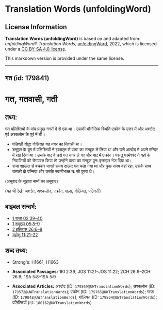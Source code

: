 # Translation Words (unfoldingWord)

## License Information

**Translation Words (unfoldingWord)** is based on and adapted from: _unfoldingWord® Translation Words_, [unfoldingWord](https://unfoldingword.org/utw), 2022, which is licensed under a [CC BY-SA 4.0 license](https://creativecommons.org/licenses/by-sa/4.0/legalcode.en).

This markdown version is provided under the same license.



--------------------------------

## गत (id: 179841)

गत, गतवासी, गती
===============

तथ्य:
-----

गत पलिश्तियों के पांच प्रमुख नगरों में से एक था। उसकी भौगोलिक स्थिति एक्रोन के उत्तर में और अश्दोद एवं अश्कलोन के पूर्व में थी।

* पलिश्ती योद्धा गोलियत गत नगर का निवासी था।
* शमूएल के युग में पलिश्तियों ने इस्राएल से वाचा का सन्दूक ले लिया था और उसे अश्दोद में अपने मन्दिर में रख दिया था। उसके बाद वे उसे गत नगर ले गए और बाद में एक्रोन। परन्तु परमेश्वर ने वहां के निवासियों को रोगग्रस्त किया तो उन्होंने वाचा का सन्दूक पुनः इस्राएल भेज दिया था।
* राजा शाऊल से बचकर भागते समय दाऊद गत चला गया था और कुछ समय वहां रहा, उसके साथ उसकी दो पत्नियां और उसके स्वामीभक्त छः सौ पुरुष थे।

(अनुवाद के सुझाव नामों का अनुवाद)

(यह भी देखें: अश्दोद, अश्कलोन, एक्रोन, गाज़ा, गोलियत, पलिश्ती)

बाइबल सन्दर्भ:
--------------

* [1 राजा 02:39–40](https://ref.ly/1Kgs0:0)
* [1 शमूएल 05:8–9](https://ref.ly/1Sam0:0)
* [2 इतिहास 26:6–8](https://ref.ly/2Chr0:0)
* [यहोशू 11:21–22](https://ref.ly/Josh11:21-Josh11:22)

शब्द तथ्य:
----------

* Strong's: H1661, H1663

* **Associated Passages:** 1KI 2:39; JOS 11:21–JOS 11:22; 2CH 26:6–2CH 26:8; 1SA 5:8–1SA 5:9
* **Associated Articles:** अश्दोद (ID: `179569@UWTranslationWords`); अश्कलोन (ID: `179572@UWTranslationWords`); एक्रोन (ID: `179765@UWTranslationWords`); गाज़ा (ID: `179842@UWTranslationWords`); गोलियत (ID: `179864@UWTranslationWords`); पलिश्तियों (ID: `180162@UWTranslationWords`)


